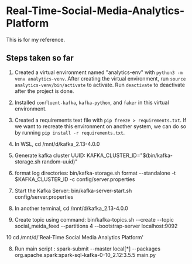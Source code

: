 # Real-Time-Social-Media-Analytics-Platform

This is for my reference.

## Steps taken so far

1. Created a virtual environment named "analytics-env" with `python3 -m venv analytics-venv`. After creating the virtual environment, run `source analytics-venv/bin/activate` to activate. Run `deactivate` to deactivate after the project is done.

2. Installed `confluent-kafka`, `kafka-python`, and `faker` in this virtual environment.

3. Created a requirements text file with `pip freeze > requirements.txt`. If we want to recreate this environment on another system, we can do so by running `pip install -r requirements.txt`.

4. In WSL, cd /mnt/d/kafka_2.13-4.0.0

5. Generate kafka cluster UUID: KAFKA_CLUSTER_ID="$(bin/kafka-storage.sh random-uuid)"

6. format log directories: bin/kafka-storage.sh format --standalone -t $KAFKA_CLUSTER_ID -c config/server.properties

7. Start the Kafka Server: bin/kafka-server-start.sh config/server.properties

8. In another terminal, cd /mnt/d/kafka_2.13-4.0.0

9. Create topic using command: bin/kafka-topics.sh --create --topic social_meida_feed --partitions 4 --bootstrap-server localhost:9092

10 cd /mnt/d/'Real-Time Social Media Analytics Platform'

8. Run main script : spark-submit --master local[*] --packages org.apache.spark:spark-sql-kafka-0-10_2.12:3.5.5 main.py